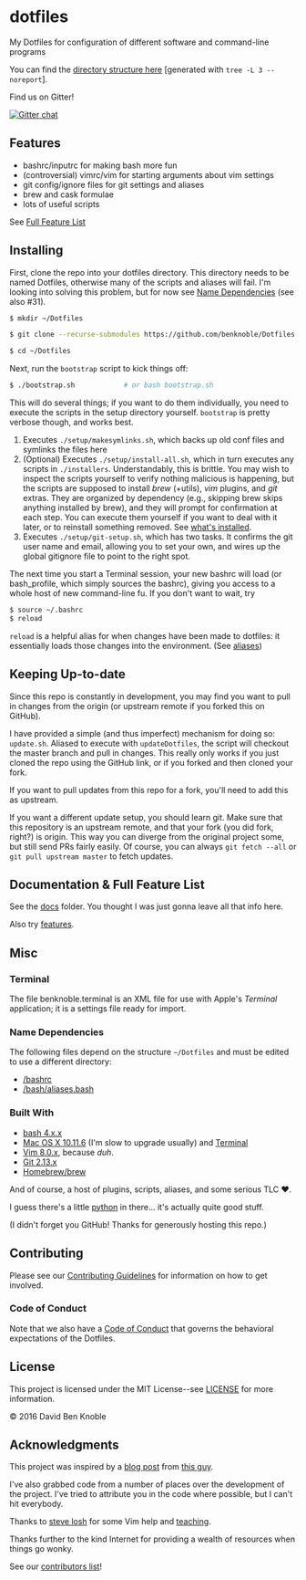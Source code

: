 # dotfiles

My Dotfiles for configuration of different software and command-line programs

You can find the [directory structure here](/docs/tree.md) [generated with `tree
-L 3 --noreport`].

Find us on Gitter!

[![Gitter chat](https://badges.gitter.im/benknoble-Dotfiles/Lobby.png)](https://gitter.im/benknoble-Dotfiles/Lobby)

## Features

- bashrc/inputrc for making bash more fun
- (controversial) vimrc/vim for starting arguments about vim settings
- git config/ignore files for git settings and aliases
- brew and cask formulae
- lots of useful scripts

See [Full Feature List](#documentation--full-feature-list)

## Installing

First, clone the repo into your dotfiles directory. This directory needs to be
named Dotfiles, otherwise many of the scripts and aliases will fail. I'm looking
into solving this problem, but for now see [Name
Dependencies](#name-dependencies) (see also #31).

```bash
$ mkdir ~/Dotfiles

$ git clone --recurse-submodules https://github.com/benknoble/Dotfiles.git ~/Dotfiles

$ cd ~/Dotfiles
```

Next, run the `bootstrap` script to kick things off:

```bash
$ ./bootstrap.sh            # or bash bootstrap.sh
```

This will do several things; if you want to do them individually, you need to
execute the scripts in the setup directory yourself. `bootstrap` is pretty
verbose though, and works best.

1. Executes `./setup/makesymlinks.sh`, which backs up old conf files and symlinks
   the files here
2. (Optional) Executes `./setup/install-all.sh`, which in turn executes any
   scripts in `./installers`. Understandably, this is brittle. You may wish to
   inspect the scripts yourself to verify nothing malicious is happening, but
   the scripts are supposed to install *brew* (+utils), *vim* plugins, and *git*
   extras. They are organized by dependency (e.g., skipping brew skips anything
   installed by brew), and they will prompt for confirmation at each step. You
   can execute them yourself if you want to deal with it later, or to reinstall
   something removed. See [what's installed](/docs/installed.md).
3. Executes `./setup/git-setup.sh`, which has two tasks. It confirms the git
   user name and email, allowing you to set your own, and wires up the global
   gitignore file to point to the right spot.

The next time you start a Terminal session, your new bashrc will load (or
bash_profile, which simply sources the bashrc), giving you access to a whole
host of new command-line fu. If you don't want to wait, try

```bash
$ source ~/.bashrc
$ reload
```

`reload` is a helpful alias for when changes have been made to dotfiles: it
essentially loads those changes into the environment. (See
[aliases](/docs/aliases.md))

## Keeping Up-to-date

Since this repo is constantly in development, you may find you want to pull in
changes from the origin (or upstream remote if you forked this on GitHub).

I have provided a simple (and thus imperfect) mechanism for doing so:
`update.sh`. Aliased to execute with `updateDotfiles`, the script will checkout
the master branch and pull in changes. This really only works if you just cloned
the repo using the GitHub link, or if you forked and then cloned your fork.

If you want to pull updates from this repo for a fork, you'll need to add this
as upstream.

If you want a different update setup, you should learn git. Make sure that this
repository is an upstream remote, and that your fork (you did fork, right?) is
origin. This way you can diverge from the original project some, but still send
PRs fairly easily. Of course, you can always `git fetch --all` or `git pull
upstream master` to fetch updates.

## Documentation & Full Feature List

See the [docs](/docs) folder. You thought I was just gonna leave all that info
here.

Also try [features](/docs/features.md).

## Misc

### Terminal

The file benknoble.terminal is an XML file for use with Apple's *Terminal*
application; it is a settings file ready for import.

### Name Dependencies

The following files depend on the structure `~/Dotfiles` and must be edited to
use a different directory:

- [/bashrc](/links/bashrc)
- [/bash/aliases.bash](/links/bash/aliases.bash)

### Built With

* [bash 4.x.x](https://www.gnu.org/software/bash/)
* [Mac OS X 10.11.6](https://en.wikipedia.org/wiki/OS_X_El_Capitan) (I'm slow to
  upgrade usually) and
  [Terminal](https://en.wikipedia.org/wiki/Terminal_(macOS))
* [Vim 8.0.x](https://vim.sourceforge.io), because *duh*.
* [Git 2.13.x](https://git-scm.com)
* [Homebrew/brew](https://brew.sh)

And of course, a host of plugins, scripts, aliases, and some serious TLC :heart:.

I guess there's a little [python](https://www.python.org) in there... it's
actually quite good stuff.

(I didn't forget you GitHub! Thanks for generously hosting this repo.)

## Contributing

Please see our [Contributing Guidelines](/CONTRIBUTING.md) for information on
how to get involved.

### Code of Conduct

Note that we also have a [Code of Conduct](/CODE_OF_CONDUCT.md) that governs the
behavioral expectations of the Dotfiles.

## License

This project is licensed under the MIT License--see [LICENSE](/LICENSE) for more
information.

© 2016 David Ben Knoble

## Acknowledgments

This project was inspired by a [blog
post](http://blog.smalleycreative.com/tutorials/using-git-and-github-to-manage-your-dotfiles/)
from [this guy](https://github.com/michaeljsmalley).

I've also grabbed code from a number of places over the development of the
project. I've tried to attribute you in the code where possible, but I can't hit
everybody.

Thanks to [steve losh](http://stevelosh.com/blog/2010/09/coming-home-to-vim/)
for some Vim help and [teaching](http://learnvimscriptthehardway.stevelosh.com).

Thanks further to the kind Internet for providing a wealth of resources when
things go wonky.

See our [contributors list](/docs/humans.txt)!
